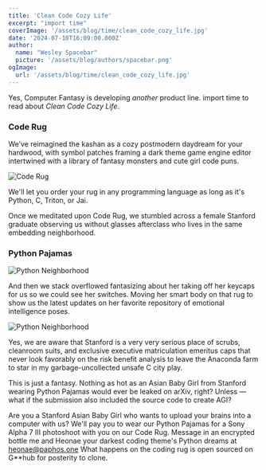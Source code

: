 ```yaml
---
title: 'Clean Code Cozy Life'
excerpt: "import time"
coverImage: '/assets/blog/time/clean_code_cozy_life.jpg'
date: '2024-07-10T16:09:00.000Z'
author:
  name: "Wesley Spacebar"
  picture: '/assets/blog/authors/spacebar.png'
ogImage:
  url: '/assets/blog/time/clean_code_cozy_life.jpg'
---
```


Yes, Computer Fantasy is developing *another* product line.
import time to read about *Clean Code Cozy Life*.

### **Code Rug**

We’ve reimagined the kashan as a cozy postmodern daydream for your hardwood, with symbol patches framing a dark theme game engine editor intertwined with a library of fantasy monsters and cute girl code puns.

![Code Rug](/assets/blog/time/code_rug.jpeg)

We'll let you order your rug in any programming language as long as it's Python, C, Triton, or Jai.

Once we meditated upon Code Rug, we stumbled across a female Stanford graduate observing us without glasses afterclass who lives in the same embedding neighborhood.

### **Python Pajamas**

![Python Neighborhood](/assets/blog/time/python_neighborhood.jpeg)

And then we stack overflowed fantasizing about her taking off her keycaps for us so we could see her switches. Moving her smart body on that rug to show us the latest updates on her favorite repository of emotional intelligence poses.

![Python Neighborhood](/assets/blog/time/stanford_python_pajamas.png)

Yes, we are aware that Stanford is a very very serious place of scrubs, cleanroom suits, and exclusive executive matriculation emeritus caps that never look favorably on the risk benefit analysis to leave the Anaconda farm to star in my garbage-uncollected unsafe C city play.

This is just a fantasy. Nothing as hot as an Asian Baby Girl from Stanford wearing Python Pajamas would ever be leaked on arXiv, right? Unless —what if the submission also included the source code to create AGI?

Are you a Stanford Asian Baby Girl who wants to upload your brains into a computer with us?
We'll pay you to wear our Python Pajamas for a Sony Alpha 7 III photoshoot with you on our Code Rug.
Message in an encrypted bottle me and Heonae your darkest coding theme's Python dreams at heonae@paphos.one
What happens on the coding rug is open sourced on G**hub for posterity to clone.